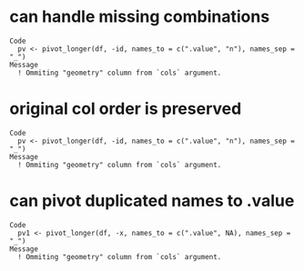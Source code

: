 # can handle missing combinations

    Code
      pv <- pivot_longer(df, -id, names_to = c(".value", "n"), names_sep = "_")
    Message
      ! Ommiting "geometry" column from `cols` argument.

# original col order is preserved

    Code
      pv <- pivot_longer(df, -id, names_to = c(".value", "n"), names_sep = "_")
    Message
      ! Ommiting "geometry" column from `cols` argument.

# can pivot duplicated names to .value

    Code
      pv1 <- pivot_longer(df, -x, names_to = c(".value", NA), names_sep = "_")
    Message
      ! Ommiting "geometry" column from `cols` argument.


